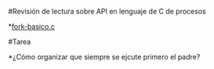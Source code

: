 #Revisión de lectura sobre API en lenguaje de C de procesos

*[fork-basico.c](fork-basico.c)

#Tarea

*¿Cómo organizar que siempre se ejcute primero el padre?
